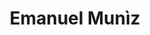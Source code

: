 ---
pid: rs138
title: Emanuel Munìz
location_transcription: PR
coordinates: "[-75.171353827449, 39.949259921959]"
zipcode: 
gen_neighborhood: 
neighborhood: 
outside_phl: 
age: '31'
age_range: 30-39
instagram: 
image_file_name: rs_138.jpg
proposal_transcription: |-
  I think the All the ones across the cs write wow R Graet
  No Cristobal Colon status please
  More Franklin status please :)
topic: 
topic_summary: 
type: 
keywords_other: 
credit: Emanuel Munìz-Simeon
image_labels: 
twitter: 
facebook: 
permalink: "/monuments/rs138/"
layout: item-page
---